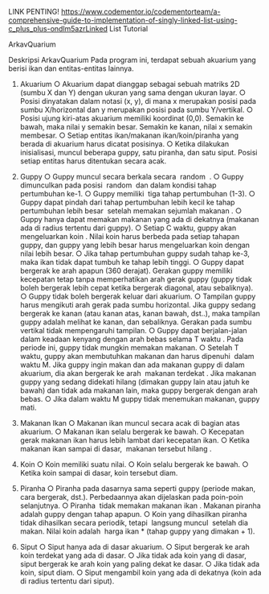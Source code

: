 LINK PENTING!
https://www.codementor.io/codementorteam/a-comprehensive-guide-to-implementation-of-singly-linked-list-using-c_plus_plus-ondlm5azrLinked List Tutorial


ArkavQuarium

Deskripsi ArkavQuarium
Pada program ini, terdapat sebuah akuarium yang berisi ikan dan entitas-entitas lainnya.

1. Akuarium
○ Akuarium dapat dianggap sebagai sebuah matriks 2D (sumbu X dan Y) dengan
ukuran yang sama dengan ukuran layar.
○ Posisi dinyatakan dalam notasi (x, y), di mana x merupakan posisi pada sumbu
X/horizontal dan y merupakan posisi pada sumbu Y/vertikal.
○ Posisi ujung kiri-atas akuarium memiliki koordinat (0,0). Semakin ke bawah,
maka nilai y semakin besar. Semakin ke kanan, nilai x semakin membesar.
○ Setiap entitas ikan/makanan ikan/koin/piranha yang berada di akuarium harus
dicatat posisinya.
○ Ketika dilakukan inisialisasi, muncul beberapa guppy, satu piranha, dan satu
siput. Posisi setiap entitas harus ditentukan secara acak.

2. Guppy
○ Guppy muncul secara berkala secara ​ random ​ .
○ Guppy dimunculkan pada posisi ​ random ​ dan dalam kondisi tahap pertumbuhan
ke-1.
○ Guppy memiliki ​ tiga tahap pertumbuhan (1-3).
○ Guppy dapat pindah dari tahap pertumbuhan lebih kecil ke tahap pertumbuhan
lebih besar ​ setelah memakan sejumlah makanan​ .
○ Guppy hanya dapat memakan makanan yang ada di dekatnya (makanan ada di
radius tertentu dari guppy).
○ Setiap C waktu, guppy akan mengeluarkan koin​ . Nilai koin harus berbeda
pada setiap tahapan guppy, dan guppy yang lebih besar harus mengeluarkan
koin dengan nilai lebih besar.
○ Jika tahap pertumbuhan guppy sudah tahap ke-3, maka ikan tidak dapat tumbuh
ke tahap lebih tinggi.
○ Guppy dapat bergerak ke arah apapun (360 derajat). Gerakan guppy memiliki
kecepatan tetap tanpa memperhatikan arah gerak guppy (guppy tidak boleh
bergerak lebih cepat ketika bergerak diagonal, atau sebaliknya).
○ Guppy tidak boleh bergerak keluar dari akuarium.
○ Tampilan guppy harus mengikuti arah gerak pada sumbu horizontal. Jika guppy
sedang bergerak ke kanan (atau kanan atas, kanan bawah, dst..), maka tampilan
guppy adalah melihat ke kanan, dan sebaliknya. Gerakan pada sumbu vertikal
tidak mempengaruhi tampilan.
○ Guppy dapat berjalan-jalan ​ dalam keadaan kenyang dengan arah bebas
selama T waktu​ . Pada periode ini, guppy tidak mungkin memakan makanan.
○ Setelah T waktu, guppy akan membutuhkan makanan dan harus dipenuhi ​ dalam
waktu M​ . Jika guppy ingin makan dan ada makanan guppy di dalam akuarium,
dia akan bergerak ke arah ​ makanan terdekat​ . Jika makanan guppy yang
sedang didekati hilang (dimakan guppy lain atau jatuh ke bawah) dan tidak ada
makanan lain, maka guppy bergerak dengan arah bebas.
○ Jika dalam waktu M guppy tidak menemukan makanan, guppy mati.

3. Makanan Ikan
○ Makanan ikan muncul secara acak di bagian atas akuarium.
○ Makanan ikan selalu bergerak ke bawah.
○ Kecepatan gerak makanan ikan harus lebih lambat dari kecepatan ikan.
○ Ketika makanan ikan sampai di dasar, ​ makanan tersebut hilang​ .

4. Koin
○ Koin memiliki suatu nilai.
○ Koin selalu bergerak ke bawah.
○ Ketika koin sampai di dasar, koin tersebut diam.

5. Piranha
○ Piranha pada dasarnya sama seperti guppy (periode makan, cara bergerak,
dst.). Perbedaannya akan dijelaskan pada poin-poin selanjutnya.
○ Piranha ​ tidak memakan makanan ikan​ . Makanan piranha adalah guppy dengan
tahap apapun.
○ Koin yang dihasilkan piranha tidak dihasilkan secara periodik, tetapi ​ langsung
muncul ​ setelah dia makan. Nilai koin adalah ​ harga ikan * (tahap guppy yang
dimakan + 1)​ .

6. Siput
○ Siput hanya ada di dasar akuarium.
○ Siput bergerak ke arah koin terdekat yang ada di dasar.
○ Jika tidak ada koin yang di dasar, siput bergerak ke arah koin yang paling dekat
ke dasar.
○ Jika tidak ada koin, siput diam.
○ Siput mengambil koin yang ada di dekatnya (koin ada di radius tertentu dari
siput).

